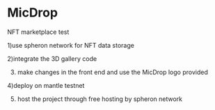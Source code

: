 # MicDrop
NFT marketplace test



1)use spheron network for NFT data storage

2)integrate the 3D gallery code 

3) make changes in the front end and use the MicDrop logo provided 

4)deploy on mantle testnet 

5) host the project through free hosting by spheron network 
